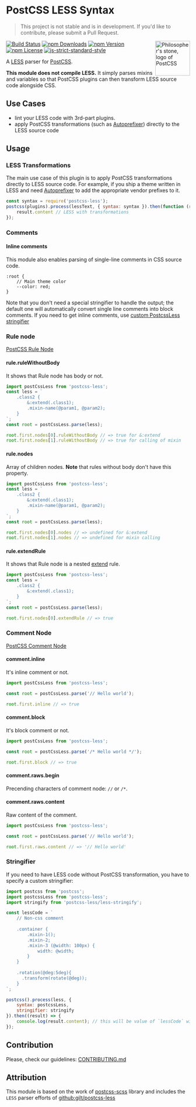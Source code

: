 # PostCSS LESS Syntax

[PostCSS]: https://github.com/postcss/postcss
[PostCSS-SCSS]: https://github.com/postcss/postcss-scss
[LESS]: http://lesless.org
[Autoprefixer]: https://github.com/postcss/autoprefixer
[Stylelint]: http://stylelint.io/

> This project is not stable and is in development. If you'd like to contribute, please submit a Pull Request.

<img align="right" width="95" height="95"
     title="Philosopher's stone, logo of PostCSS"
     src="http://postcss.github.io/postcss/logo.svg">

[![Build Status](https://img.shields.io/travis/webschik/postcss-less.svg?branch=develop)](https://travis-ci.org/webschik/postcss-less)
[![npm Downloads](https://img.shields.io/npm/dt/postcss-less.svg)](https://www.npmjs.com/package/postcss-less)
[![npm Version](https://img.shields.io/npm/v/postcss-less.svg)](https://www.npmjs.com/package/postcss-less)
[![npm License](https://img.shields.io/npm/l/postcss-less.svg)](https://www.npmjs.com/package/postcss-less)
[![js-strict-standard-style](https://img.shields.io/badge/code%20style-strict-117D6B.svg)](https://github.com/keithamus/eslint-config-strict)

A [LESS] parser for [PostCSS].

**This module does not compile LESS.** It simply parses mixins and variables so that PostCSS plugins can then transform LESS source code alongside CSS.

## Use Cases

* lint your LESS code with 3rd-part plugins.
* apply PostCSS transformations (such as [Autoprefixer](https://github.com/postcss/autoprefixer)) directly to the LESS source code

## Usage

### LESS Transformations

The main use case of this plugin is to apply PostCSS transformations directly
to LESS source code. For example, if you ship a theme written in LESS and need
[Autoprefixer] to add the appropriate vendor prefixes to it.

```js
const syntax = require('postcss-less');
postcss(plugins).process(lessText, { syntax: syntax }).then(function (result) {
    result.content // LESS with transformations
});
```

### Comments

#### Inline comments

This module also enables parsing of single-line comments in CSS source code.

````less
:root {
    // Main theme color
    --color: red;
}
````

Note that you don't need a special stringifier to handle the output; the default
one will automatically convert single line comments into block comments. 
If you need to get inline comments, use [custom PostcssLess stringifier](#)

### Rule node
[PostCSS Rule Node](https://github.com/postcss/postcss/blob/master/docs/api.md#rule-node)

#### rule.ruleWithoutBody
It shows that Rule node has body or not.

````js
import postCssLess from 'postcss-less';
const less = `
    .class2 {
        &:extend(.class1);
        .mixin-name(@param1, @param2);
    }
`;
const root = postCssLess.parse(less);

root.first.nodes[0].ruleWithoutBody // => true for &:extend
root.first.nodes[1].ruleWithoutBody // => true for calling of mixin
````
#### rule.nodes

Array of children nodes. 
**Note** that rules without body don't have this property.

````js
import postCssLess from 'postcss-less';
const less = `
    .class2 {
        &:extend(.class1);
        .mixin-name(@param1, @param2);
    }
`;
const root = postCssLess.parse(less);

root.first.nodes[0].nodes // => undefined for &:extend
root.first.nodes[1].nodes // => undefined for mixin calling
````

#### rule.extendRule
It shows that Rule node is a nested [extend](http://lesscss.org/features/#extend-feature-extend-inside-ruleset) rule.

````js
import postCssLess from 'postcss-less';
const less = `
    .class2 {
        &:extend(.class1);
    }
`;
const root = postCssLess.parse(less);

root.first.nodes[0].extendRule // => true
````

### Comment Node

[PostCSS Comment Node](https://github.com/postcss/postcss/blob/master/docs/api.md#comment-node)

#### comment.inline
It's inline comment or not.
````js
import postCssLess from 'postcss-less';

const root = postCssLess.parse('// Hello world');

root.first.inline // => true
````

#### comment.block
It's block comment or not.
````js
import postCssLess from 'postcss-less';

const root = postCssLess.parse('/* Hello world */');

root.first.block // => true
````

#### comment.raws.begin
Precending characters of comment node: `//` or `/*`.

#### comment.raws.content
Raw content of the comment.
````js
import postCssLess from 'postcss-less';

const root = postCssLess.parse('// Hello world');

root.first.raws.content // => '// Hello world'
````

### Stringifier

If you need to have LESS code without PostCSS transformation, you have to specify a custom stringifier:

````js
import postcss from 'postcss';
import postcssLess from 'postcss-less';
import stringify from 'postcss-less/less-stringify';

const lessCode = `
    // Non-css comment
    
    .container {
        .mixin-1();
        .mixin-2;
        .mixin-3 (@width: 100px) {
            width: @width;
        }
    }
    
    .rotation(@deg:5deg){
      .transform(rotate(@deg));
    }
`;

postcss().process(less, {
    syntax: postcssLess,
    stringifier: stringify
}).then((result) => {
    console.log(result.content); // this will be value of `lessCode` without changing of comment nodes and mixins
});         
````

## Contribution
Please, check our guidelines: [CONTRIBUTING.md](./CONTRIBUTING.md)

## Attribution

This module is based on the work of [postcss-scss](https://github.com/postcss/postcss-scss) library and includes the `LESS` parser efforts of [github:gilt/postcss-less](https://github.com/gilt/postcss-less)
